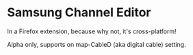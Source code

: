Samsung Channel Editor
===

In a Firefox extension, because why not, it's cross-platform!

Alpha only, supports on map-CableD (aka digital cable) setting.
